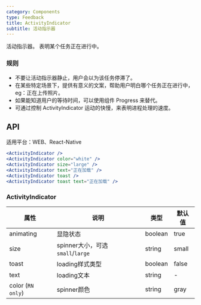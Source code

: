 ```yaml
---
category: Components
type: Feedback
title: ActivityIndicator
subtitle: 活动指示器
---
```


活动指示器。
表明某个任务正在进行中。

### 规则
- 不要让活动指示器静止，用户会以为该任务停滞了。
- 在某些特定场景下，提供有意义的文案，帮助用户明白哪个任务正在进行中，eg：正在上传照片。
- 如果能知道用户的等待时间，可以使用组件 Progress 来替代。
- 可通过控制 ActivityIndicator 运动的快慢，来表明进程处理的速度。


## API

适用平台：WEB、React-Native

```jsx
<ActivityIndicator />
<ActivityIndicator color="white" />
<ActivityIndicator size="large" />
<ActivityIndicator text="正在加载" />
<ActivityIndicator toast />
<ActivityIndicator toast text="正在加载" />
```

### ActivityIndicator

属性 | 说明 | 类型 | 默认值
----|-----|------|------
|  animating  | 显隐状态 | boolean  | true  |
|  size  | spinner大小，可选`small`/`large` | string  | small  |
|  toast  | loading样式类型 | boolean  | false  |
|  text  | loading文本 | string |  -   |
|  color (`RN only`)  | spinner颜色 | string  | gray  |
